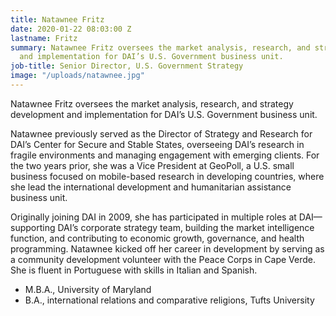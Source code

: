 ```yaml
---
title: Natawnee Fritz
date: 2020-01-22 08:03:00 Z
lastname: Fritz
summary: Natawnee Fritz oversees the market analysis, research, and strategy development
  and implementation for DAI’s U.S. Government business unit.
job-title: Senior Director, U.S. Government Strategy
image: "/uploads/natawnee.jpg"
---
```


Natawnee Fritz oversees the market analysis, research, and strategy development and implementation for DAI’s U.S. Government business unit.
 
Natawnee previously served as the Director of Strategy and Research for DAI’s Center for Secure and Stable States, overseeing DAI’s research in fragile environments and managing engagement with emerging clients. For the two years prior, she was a Vice President at GeoPoll, a U.S. small business focused on mobile-based research in developing countries, where she lead the international development and humanitarian assistance business unit.
 
Originally joining DAI in 2009, she has participated in multiple roles at DAI—supporting DAI’s corporate strategy team, building the market intelligence function, and contributing to economic growth, governance, and health programming. Natawnee kicked off her career in development by serving as a community development volunteer with the Peace Corps in Cape Verde. She is fluent in Portuguese with skills in Italian and Spanish.
 
* M.B.A., University of Maryland
* B.A., international relations and comparative religions, Tufts University